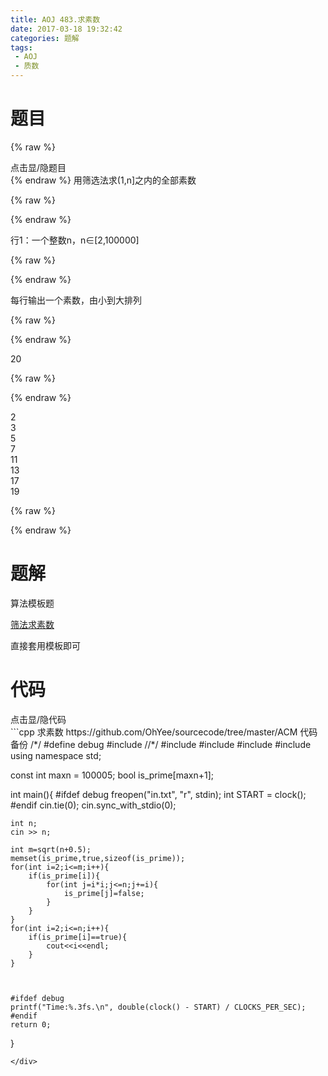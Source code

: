```yaml
---
title: AOJ 483.求素数
date: 2017-03-18 19:32:42
categories: 题解
tags:
 - AOJ
 - 质数
---
```


# 题目
{% raw %}
<div><div class="fold_hider"><div class="close hider_title">点击显/隐题目</div></div><div class="fold">
    <div class="oj">   
        <div class="part" title="Description">
{% endraw %}
用筛选法求(1,n]之内的全部素数  
  
  

{% raw %}
        </div>
        <div class="part" title="Input">
{% endraw %}
  
行1：一个整数n，n∈[2,100000]  
  
  

{% raw %}
        </div>
        <div class="part" title="Output">
{% endraw %}
  
每行输出一个素数，由小到大排列  
  
  

{% raw %}
        </div>
        <div class="samp">
            <div class="clear"></div>
            <div class="input part" title="Sample Input">
{% endraw %}
  
20  
  
  

{% raw %}
            </div>
            <div class="output part" title="Sample Output">
{% endraw %}
  
2  
3  
5  
7  
11  
13  
17  
19  
  

{% raw %}
            </div>
            <div class="clear"></div>
        </div>
    </div>
</div></div>
{% endraw %}

<!--more-->
# 题解
算法模板题  

[筛法求素数](/post/Algorithm/Prime.html)  

直接套用模板即可  



# 代码
<div><div class="fold_hider"><div class="close hider_title">点击显/隐代码</div></div><div class="fold">```cpp 求素数 https://github.com/OhYee/sourcecode/tree/master/ACM 代码备份
/*/
#define debug
#include <ctime>
//*/
#include <cstdio>
#include <iostream>
#include <cstring>
#include <cmath>
using namespace std;

const int maxn = 100005;
bool is_prime[maxn+1];

int main(){
    #ifdef debug
    freopen("in.txt", "r", stdin);
    int START = clock();
    #endif
    cin.tie(0);
    cin.sync_with_stdio(0);
    
    int n;
    cin >> n;

    int m=sqrt(n+0.5);
    memset(is_prime,true,sizeof(is_prime));
    for(int i=2;i<=m;i++){
        if(is_prime[i]){
            for(int j=i*i;j<=n;j+=i){
                is_prime[j]=false;
            }
        }
    }
    for(int i=2;i<=n;i++){
        if(is_prime[i]==true){
            cout<<i<<endl;
        }
    }


    
    #ifdef debug
    printf("Time:%.3fs.\n", double(clock() - START) / CLOCKS_PER_SEC);
    #endif
    return 0;
}
```
</div>
